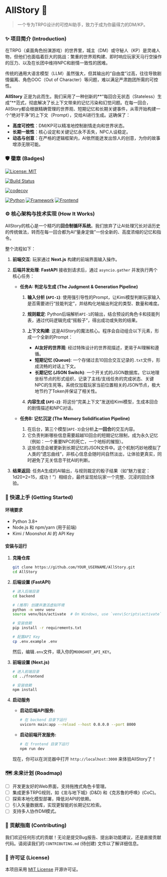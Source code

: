 # AllStory 📖

> 一个专为TRPG设计的可控AI助手，致力于成为你最得力的DM/KP。

### ✨ 项目简介 (Introduction)

在TRPG（桌面角色扮演游戏）的世界里，城主（DM）或守秘人（KP）是灵魂人物，但他们也面临着巨大的挑战：繁重的世界观构建、即时响应玩家天马行空操作的压力、以及在长团中维持NPC和剧情一致性的困难。

传统的通用大语言模型（LLM）虽然强大，但其输出的“自由度”过高，往往导致剧情偏离、角色OOC（Out of Character）等问题，难以满足严肃跑团所需的可控性。

**AllStory** 正是为此而生。我们采用了一种创新的**“每回合无状态（Stateless）生成”**范式，彻底解决了长上下文带来的记忆污染和幻觉问题。在每一回合，AllStory都会根据精确管理的世界观、短期记忆和长期关键事件，从零开始构建一个“绝对干净”的上下文（Prompt），交给AI进行生成。这确保了：

* **高度可控性**：DM/KP可以精准地控制剧情走向和世界状态。
* **长期一致性**：核心设定和关键记忆永不丢失，NPC人设稳定。
* **动态与创意**：在严格的逻辑框架内，AI依然能迸发出惊人的创意，为你的故事增添无限可能。

### 🛡️ 徽章 (Badges)

<!-- 
    徽章 (Badges) 是展示项目状态的图标，非常专业。你需要进行一些简单的配置来激活它们。
-->

<!-- 
    许可证 (License): 徽章会显示你的项目使用的开源许可证。
    **这是什么？** 它定义了其他人可以如何使用、修改和分发你的代码。如果你没有，其他人会不清楚是否能合法使用你的项目。
    **如何获得？** 
    1. 在你的项目根目录创建一个名为 `LICENSE` 的文件。
    2. 选择一个许可证。对于开源项目，`MIT License` 是一个非常流行且宽松的选择。你可以从 https://choosealicense.com/licenses/mit/ 复制MIT许可证的文本，粘贴到你的`LICENSE`文件中，并将年份和你的名字/团队名填上。
    3. 一旦你添加了`LICENSE`文件，下面的徽章就会生效。
-->

[![License: MIT](https://img.shields.io/badge/License-MIT-yellow.svg)](https://opensource.org/licenses/MIT)

<!-- 
    构建状态 (Build Status): 这个徽章显示你的代码最新提交后是否能成功构建和测试。
    **这是什么？** 它来自持续集成/持续部署 (CI/CD) 服务，如 GitHub Actions。
    **如何获得？** 
    1. 在你的项目根目录创建一个 `.github/workflows` 文件夹。
    2. 在该文件夹中创建一个 `main.yml` 或 `ci.yml` 文件，定义自动化流程（例如：安装依赖 -> 运行测试）。
    3. GitHub Actions 会根据这个文件自动运行。配置完成后，你可以从Actions页面获取这个徽章的Markdown代码。
    **下面的链接是占位符，你需要替换它。**
-->

[![Build Status](https://github.com/YOUR_USERNAME/AllStory/actions/workflows/ci.yml/badge.svg)](https://github.com/YOUR_USERNAME/AllStory/actions/workflows/ci.yml)

<!-- 
    代码覆盖率 (Code Coverage): 显示你的自动化测试覆盖了多少比例的代码。
    **这是什么？** 它衡量你的测试的完善程度。
    **如何获得？** 
    1. 使用 `pytest-cov` 等工具生成覆盖率报告。
    2. 将报告上传到 `Codecov` 或 `Coveralls` 等第三方服务。
    3. 从这些服务获取徽章链接。
    **下面的链接是占位符，你需要替换它。**
-->

[![codecov](https://codecov.io/gh/YOUR_USERNAME/AllStory/branch/main/graph/badge.svg)](https://codecov.io/gh/YOUR_USERNAME/AllStory)

[![Python](https://img.shields.io/badge/Python-3.8+-blue.svg)](https://www.python.org/downloads/)
[![Framework](https://img.shields.io/badge/Framework-FastAPI-green.svg)](https://fastapi.tiangolo.com/)
[![Frontend](https://img.shields.io/badge/Frontend-Next.js-black.svg)](https://nextjs.org/)

### ⚙️ 核心架构与技术实现 (How It Works)

AllStory的核心是一个精巧的**回合制循环系统**。我们放弃了让AI处理冗长对话历史的传统做法，转而在每一回合都为AI“量身定做”一份全新的、高度浓缩的记忆和指令。

整个流程如下：

1. **前端交互**: 玩家通过 **Next.js** 构建的前端界面输入操作。

2. **后端并发处理**: **FastAPI** 接收到请求后，通过 `asyncio.gather` 并发执行两个核心任务：

   * **任务A: 判定与生成 (The Judgment & Generation Pipeline)**

     1. **输入分析 (`API-1`)**: 使用强引导性的Prompt，让Kimi模型判断玩家输入是否需要进行“技能判定”，并结构化地输出判定的类型、数量和难度。
     2. **规则裁定**: Python后端解析`API-1`的输出，结合预设的角色卡和技能列表，通过代码逻辑完成“摇骰子”，得出成功或失败的结果。
     3. **上下文构建**: 这是AllStory的魔法核心。程序会自动组合以下元素，形成一个全新的Prompt：

        * **AI友好的世界观**: 经过特殊设计的世界观描述，更易于AI理解和遵循。
        * **短期记忆 (Queue)**: 一个存储过去10回合交互记录的`.txt`文件，形成流畅的对话上下文。
        * **长期记忆 (JSON Switch)**: 一个开关式的JSON数据库。它以地理坐标节点的形式组织，记录了主线/支线任务的完成状态、关键NPC的生死等。系统仅加载玩家当前位置相关的JSON节点，极大地节约了Token并保证了相关性。
     4. **内容生成 (`API-2`)**: 将这份“完美上下文”发送给Kimi模型，生成本回合的剧情描述和NPC对话。

   * **任务B: 记忆沉淀 (The Memory Solidification Pipeline)**

     1. 在后台，第三个模型(`API-3`)会分析**上一回合**的交互内容。
     2. 它负责判断哪些信息需要超越10回合的短期记忆限制，成为永久记忆（例如：一个重要NPC的死亡，一个地标的摧毁）。
     3. 这些信息会被更新到长期记忆的JSON文件中。这个机制巧妙地模拟了人类的“遗忘曲线”，非核心信息会随时间自然淡出，让体验更真实，同时避免了无关信息干扰AI的判断。

3. **结果返回**: 任务A生成的AI输出，与规则裁定的骰子结果（如“魅力鉴定：1d20+2=15，成功！”）相结合，最终呈现给玩家一个完整、沉浸的回合体验。

### 🚀 快速上手 (Getting Started)

#### 环境要求

* Python 3.8+
* Node.js 和 npm/yarn (用于前端)
* Kimi / Moonshot AI 的 API Key

#### 安装与运行

1. **克隆仓库**

   ```bash
   git clone https://github.com/YOUR_USERNAME/AllStory.git
   cd AllStory
   ```

2. **后端设置 (FastAPI)**

   ```bash
   # 进入后端目录
   cd backend 

   # (推荐) 创建并激活虚拟环境
   python -m venv venv
   source venv/bin/activate  # On Windows, use `venv\Scripts\activate`

   # 安装依赖
   pip install -r requirements.txt

   # 配置API Key
   cp .env.example .env
   ```

   然后，编辑`.env`文件，填入你的`MOONSHOT_API_KEY`。

3. **前端设置 (Next.js)**

   ```bash
   # 进入前端目录
   cd ../frontend

   # 安装依赖
   npm install
   ```

4. **启动服务**

   * **启动后端API服务:**

     ```bash
     # 在 backend 目录下运行
     uvicorn main:app --reload --host 0.0.0.0 --port 8000
     ```
   * **启动前端开发服务:**

     ```bash
     # 在 frontend 目录下运行
     npm run dev
     ```

   现在，你可以在浏览器中打开 `http://localhost:3000` 来体验AllStory了！

### 🗺️ 未来计划 (Roadmap)

* [ ] 开发更友好的Web界面，支持拖拽式角色卡管理。
* [ ] 集成更多TRPG规则，如《龙与地下城》(D\&D) 和《克苏鲁的呼唤》(CoC)。
* [ ] 探索本地化模型部署，降低对API的依赖。
* [ ] 引入矢量数据库，实现更智能的长期记忆检索。
* [ ] 支持多人协作DM模式。

### 🤝 贡献指南 (Contributing)

我们欢迎任何形式的贡献！无论是提交Bug报告、提出新功能建议，还是直接贡献代码。请阅读我们的 `CONTRIBUTING.md` (待创建) 文件以了解详细信息。

### 📜 许可证 (License)

本项目采用 [MIT License](./LICENSE) 开源许可证。
